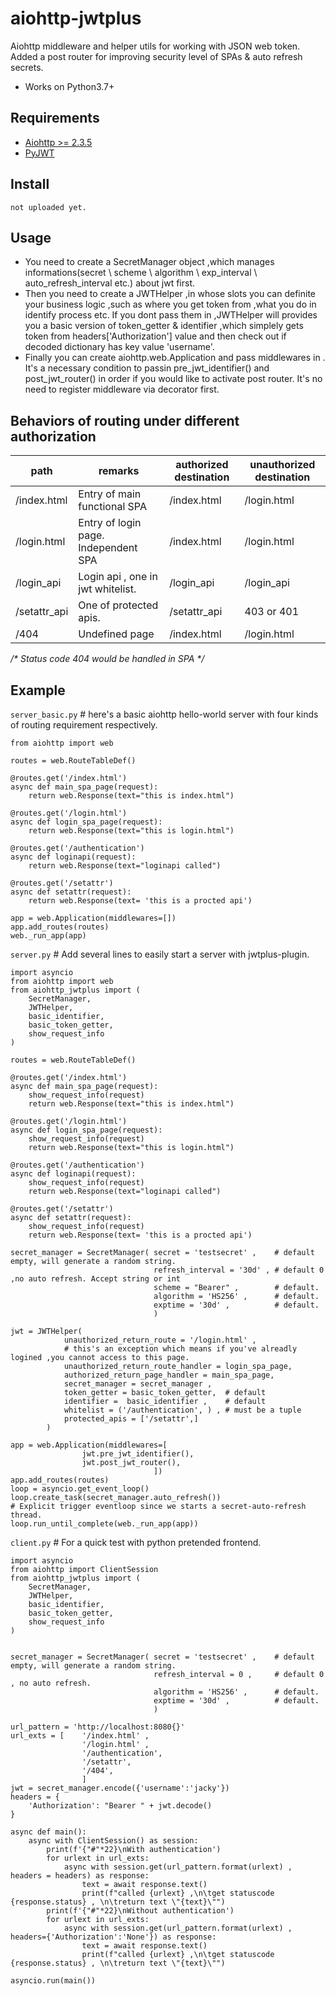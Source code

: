 # aiohttp-jwtplus
Aiohttp middleware and helper utils for working with JSON web token.
Added a post router for improving security level of SPAs &amp; auto refresh secrets.

- Works on Python3.7+

## Requirements
- [Aiohttp >= 2.3.5](https://github.com/aio-libs/aiohttp)
- [PyJWT](https://github.com/jpadilla/pyjwt)

## Install

    not uploaded yet.

## Usage
- You need to create a SecretManager object ,which manages informations(secret \ scheme \ algorithm \ exp_interval \ auto_refresh_interval etc.) about jwt first.
- Then you need to create a JWTHelper ,in whose slots you can  definite your business logic ,such as where you get token from ,what you do in identify process etc. If you dont pass them in ,JWTHelper will provides you a basic version of token_getter & identifier ,which simplely gets token from headers['Authorization'] value and then check out if decoded dictionary has key value 'username'.
- Finally you can create aiohttp.web.Application and pass middlewares in . It's a necessary condition to passin pre_jwt_identifier() and post_jwt_router() in order if you would like to activate post router. It's no need to register middleware via decorator first.

## Behaviors of routing under different authorization
path | remarks | authorized destination |  unauthorized destination
-|-|-|-
/index.html | Entry of main functional SPA | /index.html | /login.html
/login.html | Entry of login page. Independent SPA | /index.html | /login.html
/login_api  | Login api , one in jwt whitelist. | /login_api | /login_api
/setattr_api | One of protected apis. | /setattr_api | 403 or 401
/404        | Undefined page | /index.html | /login.html

*/\* Status code 404 would be handled in SPA \*/*

## Example
`server_basic.py` 
\# here's a basic aiohttp hello-world server with four kinds of routing requirement respectively.

```Python3
from aiohttp import web

routes = web.RouteTableDef()

@routes.get('/index.html')
async def main_spa_page(request):
    return web.Response(text="this is index.html")

@routes.get('/login.html')
async def login_spa_page(request):
    return web.Response(text="this is login.html")

@routes.get('/authentication')
async def loginapi(request):
    return web.Response(text="loginapi called")

@routes.get('/setattr')
async def setattr(request):
    return web.Response(text= 'this is a procted api')

app = web.Application(middlewares=[])
app.add_routes(routes)
web._run_app(app)
```

`server.py` 
\# Add several lines to easily start a server with jwtplus-plugin.
```Python3
import asyncio
from aiohttp import web
from aiohttp_jwtplus import (
    SecretManager,
    JWTHelper,
    basic_identifier,
    basic_token_getter,
    show_request_info
)

routes = web.RouteTableDef()

@routes.get('/index.html')
async def main_spa_page(request):
    show_request_info(request)
    return web.Response(text="this is index.html")

@routes.get('/login.html')
async def login_spa_page(request):
    show_request_info(request)
    return web.Response(text="this is login.html")

@routes.get('/authentication')
async def loginapi(request):
    show_request_info(request)
    return web.Response(text="loginapi called")

@routes.get('/setattr')
async def setattr(request):
    show_request_info(request)
    return web.Response(text= 'this is a procted api')

secret_manager = SecretManager( secret = 'testsecret' ,    # default empty, will generate a random string.
                                refresh_interval = '30d' , # default 0 ,no auto refresh. Accept string or int 
                                scheme = "Bearer" ,        # default.
                                algorithm = 'HS256' ,      # default.
                                exptime = '30d' ,          # default.
                                )

jwt = JWTHelper(
            unauthorized_return_route = '/login.html' , 
            # this's an exception which means if you've alreadly logined ,you cannot access to this page. 
            unauthorized_return_route_handler = login_spa_page,
            authorized_return_page_handler = main_spa_page,
            secret_manager = secret_manager , 
            token_getter = basic_token_getter,  # default
            identifier =  basic_identifier ,    # default
            whitelist = ('/authentication', ) , # must be a tuple
            protected_apis = ['/setattr',] 
        )

app = web.Application(middlewares=[ 
                jwt.pre_jwt_identifier(),
                jwt.post_jwt_router(),
                                ])
app.add_routes(routes)
loop = asyncio.get_event_loop()
loop.create_task(secret_manager.auto_refresh())
# Explicit trigger eventloop since we starts a secret-auto-refresh thread.  
loop.run_until_complete(web._run_app(app))
```

`client.py` 
\# For a quick test with python pretended frontend.
```Python3
import asyncio
from aiohttp import ClientSession 
from aiohttp_jwtplus import (
    SecretManager,
    JWTHelper,
    basic_identifier,
    basic_token_getter,
    show_request_info
)


secret_manager = SecretManager( secret = 'testsecret' ,    # default empty, will generate a random string.
                                refresh_interval = 0 ,     # default 0 , no auto refresh.
                                algorithm = 'HS256' ,      # default.
                                exptime = '30d' ,          # default.
                                )

url_pattern = 'http://localhost:8080{}'
url_exts = [    '/index.html' ,
                '/login.html' ,
                '/authentication',
                '/setattr',
                '/404',
                ]
jwt = secret_manager.encode({'username':'jacky'})
headers = {
    'Authorization': "Bearer " + jwt.decode()
}

async def main():
    async with ClientSession() as session:
        print(f'{"#"*22}\nWith authentication')
        for urlext in url_exts:
            async with session.get(url_pattern.format(urlext) , headers = headers) as response:
                text = await response.text()
                print(f"called {urlext} ,\n\tget statuscode {response.status} , \n\treturn text \"{text}\"")
        print(f'{"#"*22}\nWithout authentication')
        for urlext in url_exts:
            async with session.get(url_pattern.format(urlext) , headers={'Authorization':'None'}) as response:
                text = await response.text()
                print(f"called {urlext} ,\n\tget statuscode {response.status} , \n\treturn text \"{text}\"")

asyncio.run(main())

```
